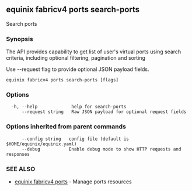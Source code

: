 ## equinix fabricv4 ports search-ports

Search ports

### Synopsis

The API provides capability to get list of user's virtual ports using search criteria, including optional filtering, pagination and sorting

Use --request flag to provide optional JSON payload fields.

```
equinix fabricv4 ports search-ports [flags]
```

### Options

```
  -h, --help             help for search-ports
      --request string   Raw JSON payload for optional request fields
```

### Options inherited from parent commands

```
      --config string   config file (default is $HOME/equinix/equinix.yaml)
      --debug           Enable debug mode to show HTTP requests and responses
```

### SEE ALSO

* [equinix fabricv4 ports](equinix_fabricv4_ports.md)	 - Manage ports resources

